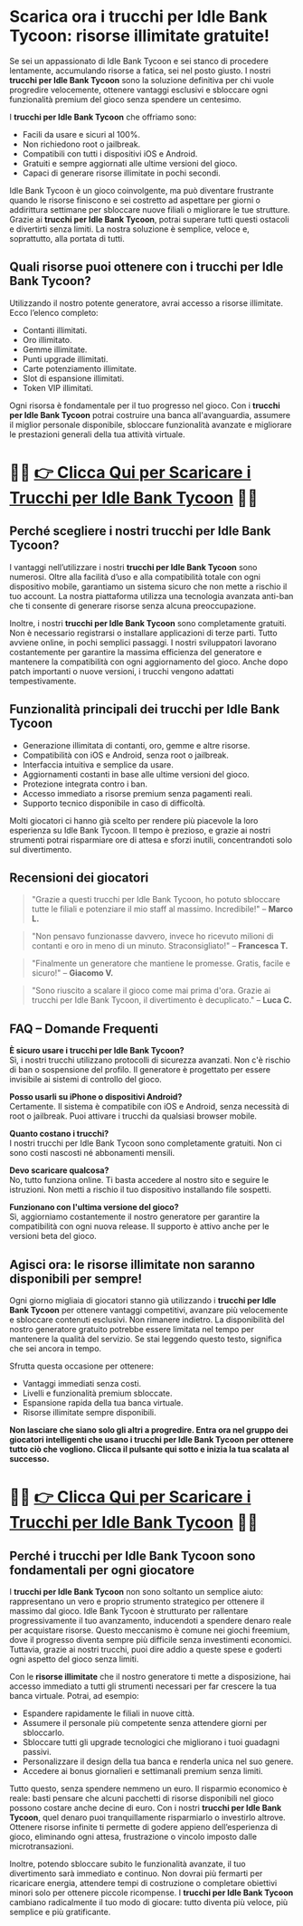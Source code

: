 <h1>Scarica ora i trucchi per Idle Bank Tycoon: risorse illimitate gratuite!</h1>

<p>Se sei un appassionato di Idle Bank Tycoon e sei stanco di procedere lentamente, accumulando risorse a fatica, sei nel posto giusto. I nostri <strong>trucchi per Idle Bank Tycoon</strong> sono la soluzione definitiva per chi vuole progredire velocemente, ottenere vantaggi esclusivi e sbloccare ogni funzionalità premium del gioco senza spendere un centesimo.</p>

<p>I <strong>trucchi per Idle Bank Tycoon</strong> che offriamo sono:</p>

<ul>
  <li>Facili da usare e sicuri al 100%.</li>
  <li>Non richiedono root o jailbreak.</li>
  <li>Compatibili con tutti i dispositivi iOS e Android.</li>
  <li>Gratuiti e sempre aggiornati alle ultime versioni del gioco.</li>
  <li>Capaci di generare risorse illimitate in pochi secondi.</li>
</ul>

<p>Idle Bank Tycoon è un gioco coinvolgente, ma può diventare frustrante quando le risorse finiscono e sei costretto ad aspettare per giorni o addirittura settimane per sbloccare nuove filiali o migliorare le tue strutture. Grazie ai <strong>trucchi per Idle Bank Tycoon</strong>, potrai superare tutti questi ostacoli e divertirti senza limiti. La nostra soluzione è semplice, veloce e, soprattutto, alla portata di tutti.</p>

<h2>Quali risorse puoi ottenere con i trucchi per Idle Bank Tycoon?</h2>

<p>Utilizzando il nostro potente generatore, avrai accesso a risorse illimitate. Ecco l’elenco completo:</p>

<ul>
  <li>Contanti illimitati.</li>
  <li>Oro illimitato.</li>
  <li>Gemme illimitate.</li>
  <li>Punti upgrade illimitati.</li>
  <li>Carte potenziamento illimitate.</li>
  <li>Slot di espansione illimitati.</li>
  <li>Token VIP illimitati.</li>
</ul>

<p>Ogni risorsa è fondamentale per il tuo progresso nel gioco. Con i <strong>trucchi per Idle Bank Tycoon</strong> potrai costruire una banca all'avanguardia, assumere il miglior personale disponibile, sbloccare funzionalità avanzate e migliorare le prestazioni generali della tua attività virtuale.</p>

# 🔴🔴 **[👉 Clicca Qui per Scaricare i Trucchi per Idle Bank Tycoon](https://tinyurl.com/TuttoArcade)** 🔴🔴

<h2>Perché scegliere i nostri trucchi per Idle Bank Tycoon?</h2>

<p>I vantaggi nell’utilizzare i nostri <strong>trucchi per Idle Bank Tycoon</strong> sono numerosi. Oltre alla facilità d’uso e alla compatibilità totale con ogni dispositivo mobile, garantiamo un sistema sicuro che non mette a rischio il tuo account. La nostra piattaforma utilizza una tecnologia avanzata anti-ban che ti consente di generare risorse senza alcuna preoccupazione.</p>

<p>Inoltre, i nostri <strong>trucchi per Idle Bank Tycoon</strong> sono completamente gratuiti. Non è necessario registrarsi o installare applicazioni di terze parti. Tutto avviene online, in pochi semplici passaggi. I nostri sviluppatori lavorano costantemente per garantire la massima efficienza del generatore e mantenere la compatibilità con ogni aggiornamento del gioco. Anche dopo patch importanti o nuove versioni, i trucchi vengono adattati tempestivamente.</p>

<h2>Funzionalità principali dei trucchi per Idle Bank Tycoon</h2>

<ul>
  <li>Generazione illimitata di contanti, oro, gemme e altre risorse.</li>
  <li>Compatibilità con iOS e Android, senza root o jailbreak.</li>
  <li>Interfaccia intuitiva e semplice da usare.</li>
  <li>Aggiornamenti costanti in base alle ultime versioni del gioco.</li>
  <li>Protezione integrata contro i ban.</li>
  <li>Accesso immediato a risorse premium senza pagamenti reali.</li>
  <li>Supporto tecnico disponibile in caso di difficoltà.</li>
</ul>

<p>Molti giocatori ci hanno già scelto per rendere più piacevole la loro esperienza su Idle Bank Tycoon. Il tempo è prezioso, e grazie ai nostri strumenti potrai risparmiare ore di attesa e sforzi inutili, concentrandoti solo sul divertimento.</p>

<h2>Recensioni dei giocatori</h2>

<blockquote>
  <p>"Grazie a questi trucchi per Idle Bank Tycoon, ho potuto sbloccare tutte le filiali e potenziare il mio staff al massimo. Incredibile!" – <strong>Marco L.</strong></p>
</blockquote>
<blockquote>
  <p>"Non pensavo funzionasse davvero, invece ho ricevuto milioni di contanti e oro in meno di un minuto. Straconsigliato!" – <strong>Francesca T.</strong></p>
</blockquote>
<blockquote>
  <p>"Finalmente un generatore che mantiene le promesse. Gratis, facile e sicuro!" – <strong>Giacomo V.</strong></p>
</blockquote>
<blockquote>
  <p>"Sono riuscito a scalare il gioco come mai prima d'ora. Grazie ai trucchi per Idle Bank Tycoon, il divertimento è decuplicato." – <strong>Luca C.</strong></p>
</blockquote>

<h2>FAQ – Domande Frequenti</h2>

<p><strong>È sicuro usare i trucchi per Idle Bank Tycoon?</strong><br>
Sì, i nostri trucchi utilizzano protocolli di sicurezza avanzati. Non c'è rischio di ban o sospensione del profilo. Il generatore è progettato per essere invisibile ai sistemi di controllo del gioco.</p>

<p><strong>Posso usarli su iPhone o dispositivi Android?</strong><br>
Certamente. Il sistema è compatibile con iOS e Android, senza necessità di root o jailbreak. Puoi attivare i trucchi da qualsiasi browser mobile.</p>

<p><strong>Quanto costano i trucchi?</strong><br>
I nostri trucchi per Idle Bank Tycoon sono completamente gratuiti. Non ci sono costi nascosti né abbonamenti mensili.</p>

<p><strong>Devo scaricare qualcosa?</strong><br>
No, tutto funziona online. Ti basta accedere al nostro sito e seguire le istruzioni. Non metti a rischio il tuo dispositivo installando file sospetti.</p>

<p><strong>Funzionano con l'ultima versione del gioco?</strong><br>
Sì, aggiorniamo costantemente il nostro generatore per garantire la compatibilità con ogni nuova release. Il supporto è attivo anche per le versioni beta del gioco.</p>

<h2>Agisci ora: le risorse illimitate non saranno disponibili per sempre!</h2>

<p>Ogni giorno migliaia di giocatori stanno già utilizzando i <strong>trucchi per Idle Bank Tycoon</strong> per ottenere vantaggi competitivi, avanzare più velocemente e sbloccare contenuti esclusivi. Non rimanere indietro. La disponibilità del nostro generatore gratuito potrebbe essere limitata nel tempo per mantenere la qualità del servizio. Se stai leggendo questo testo, significa che sei ancora in tempo.</p>

<p>Sfrutta questa occasione per ottenere:</p>

<ul>
  <li>Vantaggi immediati senza costi.</li>
  <li>Livelli e funzionalità premium sbloccate.</li>
  <li>Espansione rapida della tua banca virtuale.</li>
  <li>Risorse illimitate sempre disponibili.</li>
</ul>

<p><strong>Non lasciare che siano solo gli altri a progredire. Entra ora nel gruppo dei giocatori intelligenti che usano i <strong>trucchi per Idle Bank Tycoon</strong> per ottenere tutto ciò che vogliono. Clicca il pulsante qui sotto e inizia la tua scalata al successo.</strong></p>

# 🔴🔴 **[👉 Clicca Qui per Scaricare i Trucchi per Idle Bank Tycoon](https://tinyurl.com/TuttoArcade)** 🔴🔴

<h2>Perché i trucchi per Idle Bank Tycoon sono fondamentali per ogni giocatore</h2>

<p>I <strong>trucchi per Idle Bank Tycoon</strong> non sono soltanto un semplice aiuto: rappresentano un vero e proprio strumento strategico per ottenere il massimo dal gioco. Idle Bank Tycoon è strutturato per rallentare progressivamente il tuo avanzamento, inducendoti a spendere denaro reale per acquistare risorse. Questo meccanismo è comune nei giochi freemium, dove il progresso diventa sempre più difficile senza investimenti economici. Tuttavia, grazie ai nostri trucchi, puoi dire addio a queste spese e goderti ogni aspetto del gioco senza limiti.</p>

<p>Con le <strong>risorse illimitate</strong> che il nostro generatore ti mette a disposizione, hai accesso immediato a tutti gli strumenti necessari per far crescere la tua banca virtuale. Potrai, ad esempio:</p>

<ul>
  <li>Espandere rapidamente le filiali in nuove città.</li>
  <li>Assumere il personale più competente senza attendere giorni per sbloccarlo.</li>
  <li>Sbloccare tutti gli upgrade tecnologici che migliorano i tuoi guadagni passivi.</li>
  <li>Personalizzare il design della tua banca e renderla unica nel suo genere.</li>
  <li>Accedere ai bonus giornalieri e settimanali premium senza limiti.</li>
</ul>

<p>Tutto questo, senza spendere nemmeno un euro. Il risparmio economico è reale: basti pensare che alcuni pacchetti di risorse disponibili nel gioco possono costare anche decine di euro. Con i nostri <strong>trucchi per Idle Bank Tycoon</strong>, quel denaro puoi tranquillamente risparmiarlo o investirlo altrove. Ottenere risorse infinite ti permette di godere appieno dell’esperienza di gioco, eliminando ogni attesa, frustrazione o vincolo imposto dalle microtransazioni.</p>

<p>Inoltre, potendo sbloccare subito le funzionalità avanzate, il tuo divertimento sarà immediato e continuo. Non dovrai più fermarti per ricaricare energia, attendere tempi di costruzione o completare obiettivi minori solo per ottenere piccole ricompense. I <strong>trucchi per Idle Bank Tycoon</strong> cambiano radicalmente il tuo modo di giocare: tutto diventa più veloce, più semplice e più gratificante.</p>
